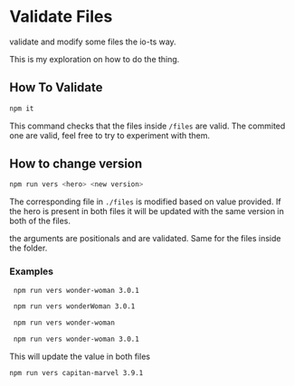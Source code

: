 # Validate Files

validate and modify some files the io-ts way.

This is my exploration on how to do the thing.

## How To Validate

```sh
npm it
```

This command checks that the files inside `/files` are valid. The commited one are valid, feel free to try to experiment with them.

## How to change version

```sh
npm run vers <hero> <new version>
```

The corresponding file in `./files` is modified based on value provided. If the hero is present in both files it will be updated with the same version in both of the files.

the arguments are positionals and are validated. Same for the files inside the folder.

### Examples

```sh
 npm run vers wonder-woman 3.0.1
```

```sh
 npm run vers wonderWoman 3.0.1
```

```sh
 npm run vers wonder-woman
```

```sh
 npm run vers wonder-woman 3.0.1
```

This will update the value in both files

```sh
npm run vers capitan-marvel 3.9.1
```
